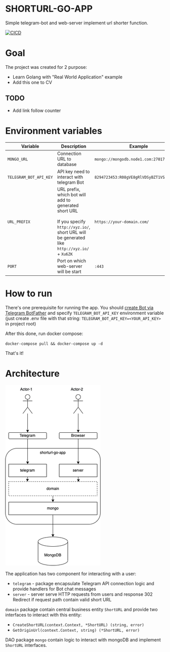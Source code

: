 # SHORTURL-GO-APP
Simple telegram-bot and web-server implement url shorter function.

[![CICD](https://github.com/peliseev/shorturl-go-app/actions/workflows/cicd.yaml/badge.svg?branch=master)](https://github.com/peliseev/shorturl-go-app/actions/workflows/cicd.yaml)

# Goal
The project was created for 2 purpose:
* Learn Golang with "Real World Application" example
* Add this one to CV

## TODO
* Add link follow counter

# Environment variables
| Variable               | Description                                                                                                                                                   | Example                                   | Default value                                            |
|------------------------|---------------------------------------------------------------------------------------------------------------------------------------------------------------|-------------------------------------------|----------------------------------------------------------|
| `MONGO_URL`            | Connection URL to database                                                                                                                                    | `mongo://mongodb.node1.com:27017`         | `mongo://localhost:27017`                                |
| `TELEGRAM_BOT_API_KEY` | API key need to interact with telegram Bot                                                                                                                    | `8294723453:R08gVE8gRlVDSyBZT1VSIFNFTEY=` | No default value, you should specify this one explicitly |
| `URL_PREFIX`           | URL prefix, which bot will add to generated short URL<br/> <br/> If you specify `http://xyz.io/`, short URL will be generated like `http://xyz.io/` + `Xu6ZK` | `https://your-domain.com/`                | `http://localhost:8080/`                                 |
| `PORT`                 | Port on which web-server will be start                                                                                                                        | `:443`                                    | `:8080`                                                  |

# How to run

There's one prerequisite for running the app. You should [create Bot via Telegram BotFather](https://core.telegram.org/bots#3-how-do-i-create-a-bot) and specify `TELEGRAM_BOT_API_KEY` environment variable 
(just create .env file with that string: `TELEGRAM_BOT_API_KEY=<YOUR_API_KEY>` in project root)

After this done, run docker compose:

`docker-compose pull && docker-compose up -d`

That's it!
	
# Architecture

![Architecture](img/shorturl-go-app-arch.png "Architecture")

The application has two component for interacting with a user:
* `telegram` - package encapsulate Telegram API connection logic and provide handlers for Bot chat messages
* `server` - server serve HTTP requests from users and response 302 Redirect if request path contain valid short URL

`domain` package contain central business entity `ShortURL` and provide two interfaces to interact with this entity:
* `CreateShortURL(context.Context, *ShortURL) (string, error)`
* `GetOriginUrl(context.Context, string) (*ShortURL, error)`

DAO package `mongo` contain logic to interact with mongoDB and implement `ShortURL` interfaces.
